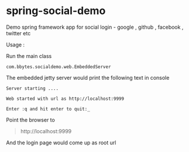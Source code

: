 spring-social-demo
==================

Demo spring framework app for social login - google , github , facebook , twitter etc 

Usage :

Run the main class

`com.bbytes.socialdemo.web.EmbeddedServer`


The embedded jetty server would print the following text in console

    Server starting ....
    
    Web started with url as http://localhost:9999
    
    Enter :q and hit enter to quit:_

Point the browser to 
> http://localhost:9999

And the login page would come up as root url